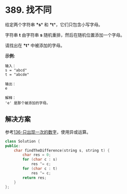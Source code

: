 # 389. 找不同

给定两个字符串 **\*s*** 和 **\*t***，它们只包含小写字母。

字符串 **t** 由字符串 **s** 随机重排，然后在随机位置添加一个字母。

请找出在 **\*t*** 中被添加的字母。

 

**示例:**

```
输入：
s = "abcd"
t = "abcde"

输出：
e

解释：
'e' 是那个被添加的字母。
```

## 解决方案

参考[136-只出现一次的数字](./136只出现一次的数字.md)，使用异或运算。

```c++
class Solution {
public:
    char findTheDifference(string s, string t) {
        char res = 0;
        for (char c : s) 
        	res ^= c;
        for (char c : t) 
        	res ^= c;
        return res;
    }
};
```

